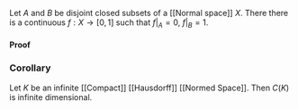 Let $A$ and $B$ be disjoint closed subsets of a [[Normal space]] $X$. 
There there is a continuous $f:X\to[0,1]$ such that $f|_{A}=0$, $f|_{B}=1$.

#### Proof

### Corollary
Let $K$ be an infinite [[Compact]] [[Hausdorff]] [[Normed Space]].
Then $C(K)$ is infinite dimensional.

